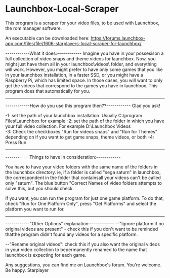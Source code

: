 # Launchbox-Local-Scraper

 This program is a scraper for your video files, to be used with Launchbox, the rom manager software.
 
 An executable can be downloaded here: https://forums.launchbox-app.com/files/file/1606-starplayers-local-scraper-for-launchbox/
 
  ------------What it does:------------
Imagine you have in your possesison a full collection of video snaps and theme videos for launchbox.
Now, you might just have them all in your launchbox\videos\ folder, and everything will work.
However, you might prefer to have only some games that you like in your launchbox installation, in a faster SSD, or you might have a Raspberry Pi, which has limited space.
In those cases, you will want to only get the videos that correspond to the games you have in launchbox.
This program does that automatically for you.

-----------------------------------------------------------------------------------------------------------

------------How do you use this program then??------------
Glad you ask!

-1: set the path of your launchbox installation. Usually C:\program Files\Launchbox for example
-2: set the path of the folder in which you have your full video collection. For example D:\Launchbox Videos\
-3: Check the checkboxes "Run for videos snaps" and "Run for Themes" depending on
if you want to get game snaps, theme videos, or both
-4: Press Run

-----------------------------------------------------------------------------------------------------------

------------Things to have in consideration:------------

You have to have your video folders with the same name of the folders in the launchbox directory.
ie, if a folder is called "sega saturn" in launchbox, the correspondent in the folder that containsall your videos can't be called only "saturn".
The blue button "Correct Names of video folders attempts to solve this, but you should check.

If you want, you can run the program for just one game platform.
To do that, check "Run for One Platform Only", press "Get Platforms" and select the platform you want to run for.

-----------------------------------------------------------------------------------------------------------

------------"Other Options" explanation:------------
--"Ignore platform if no original videos are present" - check this if you don't want to be reminded thatthe program didn't found any videos for a specific platform.

--"Rename original videos": check this if you also want the original videos in your video collection to bepermanently renamed to the name that launchbox is expecting for each game.

Any suggestions, you can find me on Launchbox's forum.
You're welcome. Be happy.
                                                                              Starplayer 
